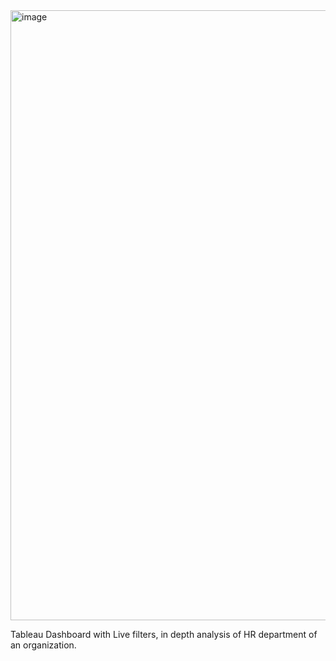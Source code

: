 <img width="976" alt="image" src="https://github.com/user-attachments/assets/6ce37002-11b7-4620-ba2d-98ef8635fb46">


Tableau Dashboard with Live filters, in depth analysis of HR department of an organization.
